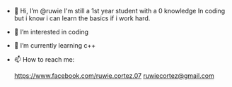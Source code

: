- 👋 Hi, I’m @ruwie I'm still a 1st year student with a 0 knowledge
     In coding but i know i can learn the basics if i work hard.

     
- 👀 I’m interested in coding
- 🌱 I’m currently learning c++
- 📫 How to reach me:

  https://www.facebook.com/ruwie.cortez.07
  ruwiecortez@gmail.com

   

<!---
ruwie/ruwie is a ✨ special ✨ repository because its `README.md` (this file) appears on your GitHub profile.
You can click the Preview link to take a look at your changes.
--->
